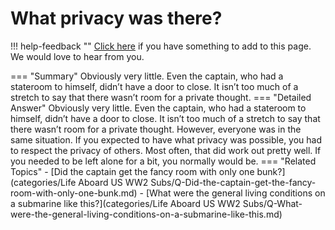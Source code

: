 # What privacy was there?

!!! help-feedback ""
    [Click here](https://replace.md) if you have something to add to this page. We would love to hear from you.

=== "Summary"
    Obviously very little. Even the captain, who had a stateroom to himself, didn’t have a door to close. It isn’t too much of a stretch to say that there wasn’t room for a private thought.
=== "Detailed Answer"
    Obviously very little.  Even the captain, who had a stateroom to himself, didn’t have a door to close.  It isn’t too much of a stretch to say that there wasn’t room for a private thought.  However, everyone was in the same situation.  If you expected to have what privacy was possible, you had to respect the privacy of others.  Most often, that did work out pretty well.  If you needed to be left alone for a bit, you normally would be.
=== "Related Topics"
    - [Did the captain get the fancy room with only one bunk?](categories/Life Aboard US WW2 Subs/Q-Did-the-captain-get-the-fancy-room-with-only-one-bunk.md)
    - [What were the general living conditions on a submarine like this?](categories/Life Aboard US WW2 Subs/Q-What-were-the-general-living-conditions-on-a-submarine-like-this.md)
